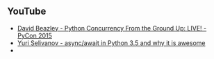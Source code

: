 

## YouTube
- [David Beazley - Python Concurrency From the Ground Up: LIVE! - PyCon 2015](https://www.youtube.com/watch?v=MCs5OvhV9S4)
- [Yuri Selivanov - async/await in Python 3.5 and why it is awesome](https://www.youtube.com/watch?v=m28fiN9y_r8&t=26s)
-
